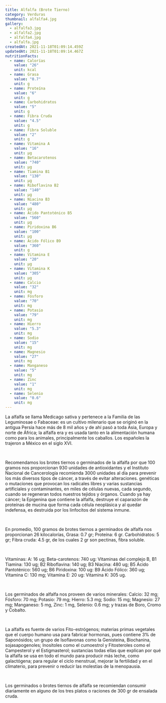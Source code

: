 ```yaml
---
title: Alfalfa (Brote Tierno)
category: Verduras
thumbnail: alfalfa4.jpg
gallery:
  - alfalfa3.jpg
  - alfalfa2.jpg
  - alfalfa4.jpg
  - alfalfa.jpg
createdAt: 2021-11-18T01:09:14.459Z
updatedAt: 2021-11-18T01:09:14.467Z
nutritionFacts:
  - name: Calorías
    value: "26"
    unit: kcal
  - name: Grasa
    value: "0.7"
    unit: g
  - name: Proteína
    value: "6"
    unit: g
  - name: Carbohidratos
    value: "5"
    unit: g
  - name: Fibra Cruda
    value: "4.5"
    unit: g
  - name: Fibra Soluble
    value: "2"
    unit: g
  - name: Vitamina A
    value: "16"
    unit: µg
  - name: Betacarotenos
    value: "740"
    unit: µg
  - name: Tiamina B1
    value: "130"
    unit: µg
  - name: Riboflavina B2
    value: "140"
    unit: µg
  - name: Niacina B3
    value: "480"
    unit: µg
  - name: Ácido Pantoténico B5
    value: "560"
    unit: µg
  - name: Piridoxina B6
    value: "100"
    unit: µg
  - name: Ácido Fólico B9
    value: "360"
    unit: g
  - name: Vitamina E
    value: "20"
    unit: µg
  - name: Vitamina K
    value: "305"
    unit: µg
  - name: Calcio
    value: "32"
    unit: mg
  - name: Fósforo
    value: "70"
    unit: mg
  - name: Potasio
    value: "79"
    unit: mg
  - name: Hierro
    value: "5.3"
    unit: mg
  - name: Sodio
    value: "15"
    unit: mg
  - name: Magnesio
    value: "27"
    unit: mg
  - name: Manganeso
    value: "5"
    unit: mg
  - name: Zinc
    value: "1"
    unit: mg
  - name: Selenio
    value: "0.6"
    unit: mg
---
```

La alfalfa se llama Medicago sativa y pertenece a la Familia de las Leguminosae o Fabaceae: es un cultivo milenario que se originó en la antigua Persia hace más de 8 mil años y de ahí pasó a toda Asia, Europa y norte de África; la alfalfa era y es usada tanto en la alimentación humana como para los animales, principalmente los caballos. Los españoles la trajeron a México en el siglo XVI.

<br/>

Recomendamos los brotes tiernos o germinados de la alfalfa por que 100 gramos nos proporcionan 930 unidades de antioxidantes y el Instituto Nacional de Cancerología recomienda 3000 unidades al día para prevenir los más diversos tipos de cáncer, a través de evitar alteraciones. genéticas o mutaciones que provocan los radicales libres y varias sustancias artificiales y contaminantes, en miles de células nuevas, cada segundo, cuando se regeneran todos nuestros tejidos y órganos. Cuando ya hay cáncer; la Epigenina que contiene la alfalfa, destruye el caparazón de proteínas de mucina que forma cada célula neoplásica y al quedar indefensa, es destruida por los linfocitos del sistema inmune.

<br/>

En promedio, 100 gramos de brotes tiernos a germinados de alfalfa nos proporcionan 26 kilocalorías, Grasa: 0.7 gr; Proteína: 6 gr. Carbohidratos: 5 gr; Fibra cruda: 4.5 gr, de los cuales 2 gr son pectinas, fibra soluble.

<br/>

Vitaminas: A: 16 ug; Beta-carotenos: 740 ug: Vitaminas del complejo B, B1 Tiamina: 130 ug; B2 Riboflavina: 140 ug; B3 Niacina: 480 ug; B5 Ácido Pantoténico: 560 ug; B6 Piridoxina: 100 ug: B9 Ácido Fólico: 360 ug; Vitamina C: 130 mg; Vitamina E: 20 ug: Vitamina K: 305 ug.

<br/>

Los germinados de alfalfa nos proveen de varios minerales: Calcio: 32 mg; Fósforo: 70 mg; Potasio: 79 mg; Hierro: 5.3 mg; Sodio: 15 mg; Magnesio: 27 mg; Manganeso: 5 mg, Zinc: 1 mg, Selenio: 0.6 mg; y trazas de Boro, Cromo y Cobalto.

<br/>

La alfalfa es fuente de varios Fito-estrógenos; materias primas vegetales que el cuerpo humano usa para fabricar hormonas, pues contiene 3% de Saponósidos; un grupo de Isoflavonas como la Genisteina, Biochanina, sojasapogenoles; Inositoles como el cumoestrol y Fitosteroles como el Campesterol y el Estigmasterol; sustancias todas ellas que explican por qué la alfalfa se usa en todo el mundo para producir más leche, como galactógena; para regular el ciclo menstrual, mejorar la fertilidad y en el climaterio, para prevenir o reducir las molestias de la menopausia.

<br/>

Los germinados o brotes tiernos de alfalfa se recomiendan consumir diariamente en alguno de los tres platos o raciones de 300 gr de ensalada cruda.